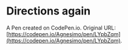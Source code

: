 # Directions again

A Pen created on CodePen.io. Original URL: [https://codepen.io/Agnesimo/pen/LYpbZqm](https://codepen.io/Agnesimo/pen/LYpbZqm).


